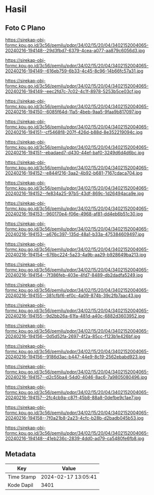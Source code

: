 # Hasil

## Foto C Plano

https://sirekap-obj-formc.kpu.go.id/3c56/pemilu/pdpr/34/02/15/20/04/3402152004065-20240216-194148--29d3fbd7-6379-4cea-a077-aa879c6056d3.jpg

https://sirekap-obj-formc.kpu.go.id/3c56/pemilu/pdpr/34/02/15/20/04/3402152004065-20240216-194149--616eb759-6b33-4c45-8c96-14b66fc57a31.jpg

https://sirekap-obj-formc.kpu.go.id/3c56/pemilu/pdpr/34/02/15/20/04/3402152004065-20240216-194149--eec2fd7c-7c02-4c1f-8978-5253b5ce03cf.jpg

https://sirekap-obj-formc.kpu.go.id/3c56/pemilu/pdpr/34/02/15/20/04/3402152004065-20240216-194150--6085f64d-11a5-4beb-9aa5-9faa9b817097.jpg

https://sirekap-obj-formc.kpu.go.id/3c56/pemilu/pdpr/34/02/15/20/04/3402152004065-20240216-194151--cf5468f8-207f-426d-b88d-8e352219094c.jpg

https://sirekap-obj-formc.kpu.go.id/3c56/pemilu/pdpr/34/02/15/20/04/3402152004065-20240216-194151--ebadaed7-d430-44ef-baf0-3249d6d4d6bc.jpg

https://sirekap-obj-formc.kpu.go.id/3c56/pemilu/pdpr/34/02/15/20/04/3402152004065-20240216-194152--e844f216-3aa2-4b92-b681-7167cdaca704.jpg

https://sirekap-obj-formc.kpu.go.id/3c56/pemilu/pdpr/34/02/15/20/04/3402152004065-20240216-194152--fe834a25-97b5-43df-869c-1d26494aca9e.jpg

https://sirekap-obj-formc.kpu.go.id/3c56/pemilu/pdpr/34/02/15/20/04/3402152004065-20240216-194153--960170e4-f06e-4968-af81-dd4eb6b51c30.jpg

https://sirekap-obj-formc.kpu.go.id/3c56/pemilu/pdpr/34/02/15/20/04/3402152004065-20240216-194153--a676c397-135d-48a1-b33a-475384609497.jpg

https://sirekap-obj-formc.kpu.go.id/3c56/pemilu/pdpr/34/02/15/20/04/3402152004065-20240216-194154--676bc224-5a23-4a9b-aa29-b928649ba213.jpg

https://sirekap-obj-formc.kpu.go.id/3c56/pemilu/pdpr/34/02/15/20/04/3402152004065-20240216-194154--7f386feb-403e-4fd7-8489-db2dadfa5249.jpg

https://sirekap-obj-formc.kpu.go.id/3c56/pemilu/pdpr/34/02/15/20/04/3402152004065-20240216-194155--381cfbf6-ef0c-4a09-874b-39c2fb7aac43.jpg

https://sirekap-obj-formc.kpu.go.id/3c56/pemilu/pdpr/34/02/15/20/04/3402152004065-20240216-194155--9d2bb26a-61fa-481d-a40c-6882d3603952.jpg

https://sirekap-obj-formc.kpu.go.id/3c56/pemilu/pdpr/34/02/15/20/04/3402152004065-20240216-194156--0d5d52fa-2697-4f2a-85cc-f123b1e426bf.jpg

https://sirekap-obj-formc.kpu.go.id/3c56/pemilu/pdpr/34/02/15/20/04/3402152004065-20240216-194156--9186d3ac-b447-44e9-8c19-2562ebabd923.jpg

https://sirekap-obj-formc.kpu.go.id/3c56/pemilu/pdpr/34/02/15/20/04/3402152004065-20240216-194157--d2c55ba4-54d0-4046-8ac6-7a9805080496.jpg

https://sirekap-obj-formc.kpu.go.id/3c56/pemilu/pdpr/34/02/15/20/04/3402152004065-20240216-194157--2fc4cb9a-c87f-45b8-88a8-0defbe9c1ae7.jpg

https://sirekap-obj-formc.kpu.go.id/3c56/pemilu/pdpr/34/02/15/20/04/3402152004065-20240216-194158--7f0a21b8-2a23-4cfc-b28b-d2badb045b53.jpg

https://sirekap-obj-formc.kpu.go.id/3c56/pemilu/pdpr/34/02/15/20/04/3402152004065-20240216-194148--41eb236c-2839-4dd0-ad79-ca5480fe6fb8.jpg


## Metadata

| Key        | Value               |
| ---------- | ------------------- |
| Time Stamp | 2024-02-17 13:05:41 |
| Kode Dapil | 3401                |



